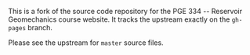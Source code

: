 This is a fork of the source code repository for the PGE 334 -- Reservoir Geomechanics course website. It tracks the upstream exactly on the `gh-pages` branch.

Please see the upstream for `master` source files.

